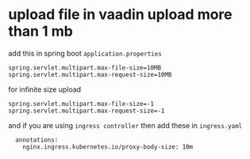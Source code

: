 # upload file in vaadin upload more than 1 mb

add this in spring boot `application.properties`
```
spring.servlet.multipart.max-file-size=10MB
spring.servlet.multipart.max-request-size=10MB
```
for infinite size upload
```
spring.servlet.multipart.max-file-size=-1
spring.servlet.multipart.max-request-size=-1
```

and if you are using `ingress controller` then add these  in `ingress.yaml`
```
  annotations:
    nginx.ingress.kubernetes.io/proxy-body-size: 10m
````

